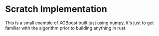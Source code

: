 # Scratch Implementation
This is a small example of XGBoost built just using numpy, it's just to get familiar with the algorithm prior to building anything in rust.
